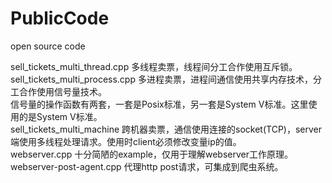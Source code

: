 # PublicCode

open source code<br>

sell_tickets_multi_thread.cpp 多线程卖票，线程间分工合作使用互斥锁。<br>
sell_tickets_multi_process.cpp 多进程卖票，进程间通信使用共享内存技术，分工合作使用信号量技术。<br>
信号量的操作函数有两套，一套是Posix标准，另一套是System V标准。这里使用的是System V标准。<br>
sell_tickets_multi_machine 跨机器卖票，通信使用连接的socket(TCP)，server端使用多线程处理请求。使用时client必须修改变量ip的值。<br>
webserver.cpp 十分简陋的example，仅用于理解webserver工作原理。<br>
webserver-post-agent.cpp 代理http post请求，可集成到爬虫系统。<br>
